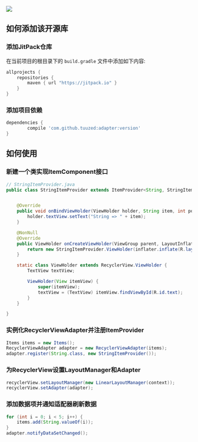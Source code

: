 [![](https://jitpack.io/v/TuuZed/Adapter.svg)](https://jitpack.io/#TuuZed/Adapter)
## 如何添加该开源库
### 添加JitPack仓库
在当前项目的根目录下的 `build.gradle` 文件中添加如下内容:
```groovy
allprojects {
    repositories {
        maven { url "https://jitpack.io" }
    }
}
```
### 添加项目依赖
```groovy
dependencies {
        compile 'com.github.tuuzed:adapter:version'
}
```
## 如何使用
### 新建一个类实现ItemComponent接口
```java
// StringItemProvider.java
public class StringItemProvider extends ItemProvider<String, StringItemProvider.ViewHolder> {


    @Override
    public void onBindViewHolder(ViewHolder holder, String item, int position) {
        holder.textView.setText("String => " + item);
    }

    @NonNull
    @Override
    public ViewHolder onCreateViewHolder(ViewGroup parent, LayoutInflater inflater) {
        return new StringItemProvider.ViewHolder(inflater.inflate(R.layout.item_string, parent, false));
    }

    static class ViewHolder extends RecyclerView.ViewHolder {
        TextView textView;

        ViewHolder(View itemView) {
            super(itemView);
            textView = (TextView) itemView.findViewById(R.id.text);
        }
    }

}

```
### 实例化RecyclerViewAdapter并注册ItemProvider
```java
Items items = new Items();
RecyclerViewAdapter adapter = new RecyclerViewAdapter(items);
adapter.register(String.class, new StringItemProvider());
```
### 为RecyclerView设置LayoutManager和Adapter
```java
recyclerView.setLayoutManager(new LinearLayoutManager(context));
recyclerView.setAdapter(adapter);
```
### 添加数据项并通知适配器刷新数据
```java
for (int i = 0; i < 5; i++) {
    items.add(String.valueOf(i));
}
adapter.notifyDataSetChanged();
```
